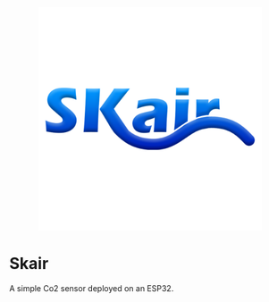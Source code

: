 <p align="center">
  <img width="400" src="img\LOGO_v1_blue.png" alt="SKair logo">
</p>

# Skair
 A simple Co2 sensor deployed on an ESP32.
